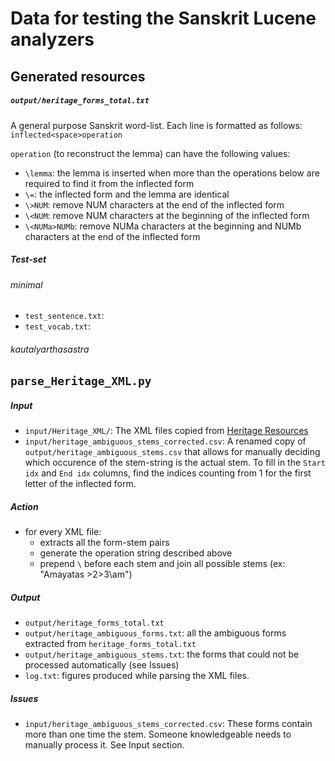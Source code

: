 # Data for testing the Sanskrit Lucene analyzers

## Generated resources

##### `output/heritage_forms_total.txt`
A general purpose Sanskrit word-list.
Each line is formatted as follows: `inflected<space>operation`

`operation` (to reconstruct the lemma) can have the following values:
  - `\lemma`: the lemma is inserted when more than the operations below are required to find it from the inflected form 
  - `\=`: the inflected form and the lemma are identical
  - `\>NUM`: remove NUM characters at the end of the inflected form
  - `\<NUM`: remove NUM characters at the beginning of the inflected form
  - `\<NUMa>NUMb`: remove NUMa characters at the beginning and NUMb characters at the end of the inflected form

##### Test-set

###### minimal
 - `test_sentence.txt`: 
 - `test_vocab.txt`: 

###### kautalyarthasastra

## `parse_Heritage_XML.py`

##### Input
 - `input/Heritage_XML/`: The XML files copied from [Heritage Resources](https://gitlab.inria.fr/huet/Heritage_Resources)
 - `input/heritage_ambiguous_stems_corrected.csv`: A renamed copy of `output/heritage_ambiguous_stems.csv` that allows for manually deciding which occurence of the stem-string is the actual stem. To fill in the `Start idx` and `End idx` columns, find the indices counting from 1 for the first letter of the inflected form.

##### Action
 - for every XML file:
    - extracts all the form-stem pairs
    - generate the operation string described above
    - prepend `\` before each stem and join all possible stems (ex: "Amayatas \>2\>3\am")

##### Output
 - `output/heritage_forms_total.txt`
 - `output/heritage_ambiguous_forms.txt`: all the ambiguous forms extracted from `heritage_forms_total.txt`
 - `output/heritage_ambiguous_stems.txt`: the forms that could not be processed automatically (see Issues)
 - `log.txt`: figures produced while parsing the XML files.

##### Issues
 - `input/heritage_ambiguous_stems_corrected.csv`: These forms contain more than one time the stem. Someone knowledgeable needs to manually process it. See Input section.
 